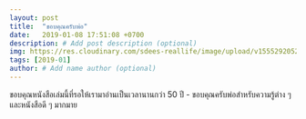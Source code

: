 ```yaml
---
layout: post
title:  "ขอบคุณครับพ่อ"
date:   2019-01-08 17:51:08 +0700
description: # Add post description (optional)
img: https://res.cloudinary.com/sdees-reallife/image/upload/v1555292052/IMG_20190108_174654055.jpg # Add image post (optional)
tags: [2019-01]
author: # Add name author (optional)
---
```

ขอบคุณหนังสือเล่มนี้ที่รอให้เรามาอ่านเป็นเวลานานกว่า 50 ปี - ขอบคุณครับพ่อสำหรับความรู้ต่าง ๆ และหนังสือดี ๆ มากมาย
